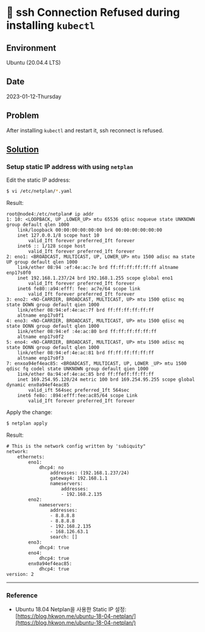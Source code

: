 # :construction: ssh Connection Refused during installing `kubectl`

## Environment

Ubuntu (20.04.4 LTS)

## Date

2023-01-12-Thursday

## Problem

After installing `kubectl` and restart it, ssh reconnect is refused.

## [Solution](https://blog.hkwon.me/ubuntu-18-04-netplan/)

### Setup static IP address with using `netplan`

Edit the static IP address:

```bash
$ vi /etc/netplan/*.yaml
```

Result:

```vim
root@node4:/etc/netplan# ip addr
1: 10: <LOOPBACK, UP ,LOWER_UP> mtu 65536 qdisc noqueue state UNKNOWN group default qlen 1000
	link/loopback 00:00:00:00:00:00 brd 00:00:00:00:00:00
	inet 127.0.0.1/8 scope hast 10
		valid_Ift forever preferred_Ift forever
	inet6 :: 1/128 scope host
		valid_Ift forever preferred_1ft forever
2: eno1: <BROADCAST, MULTICAST, UP, LOWER_UP> mtu 1500 adisc ma state UP group default qlen 1000
	link/ether 08:94 :ef:4e:ac:7e brd ff:ff:ff:ff:ff:ff altname enp17s0f0
	inet 192.168.1.237/24 brd 192.168.1.255 scope global eno1
		valid_Ift forever preferred_Ift forever
	inet6 fe80::a94:efff: fee: ac7e/64 scope link
		valid_Ift forever preferred_Ift forever
3: eno2: <NO-CARRIER, BROADCAST, MULTICAST, UP> mtu 1500 qdisc mq state DOWN group default qien 1000
	link/ether 08:94:ef:4e:ac:7f brd ff:ff:ff:ff:ff:ff
	altname enp17s0f1
4: eno3: <NO-CARRIER, BROADCAST, MULTICAST, UP> mtu 1500 qdisc mq state DONN group default qlen 1000
	1ink/ether 08:94:ef :4e:ac:80 brd ff:ff:ff:ff:ff:ff
	altname enp17s0f2
5: eno4: <NO-CARRIER, BROADCAST, MULTICAST, UP> mtu 1500 adisc mq state DONN group default qlen 1000
	link/ether 08:94:ef:4e:ac:81 brd ff:ff:ff:ff:ff:ff
	altname enp17s0f3
7: enxoa94ef4eac85: <BROADCAST, MULTICAST, UP, LOWER _UP> mtu 1500 qdisc fq codel state UNKNOWN group default qien 1000
	1ink/ether 0a:94:ef:4e:ac:85 brd ff:ffeff:ff:ff:ff
	inet 169.254.95.120/24 metric 100 brd 169.254.95.255 scope global dynamic enx0a94ef4eac85
		valid_ift 564sec preferred_1ft 564sec
	inet6 fe8o: :894:efff:fee:ac85/64 scope Link
		valid_Ift forever preferred_Ift forever
```

Apply the change:

```bash
$ netplan apply
```

Result:

```
# This is the network config written by 'subiquity"
network:
	ethernets:
		eno1:
			dhcp4: no
				addresses: (192.168.1.237/24)
				gateway4: 192.168.1.1
				nameservers:
					addresses:
					- 192.168.2.135
		eno2:
			nameservers:
				addresses:
				- 8.8.8.8
				- 8.8.8.8
				- 192.168.2.135
				- 168.126.63.1
				search: []
		eno3:
			dhcp4: true
		eno4:
			dhcp4: true
		enx0a94ef4eac85:
			dhcp4: true
version: 2
```

---

### Reference
- Ubuntu 18.04 Netplan을 사용한 Static IP 설정: [https://blog.hkwon.me/ubuntu-18-04-netplan/](https://blog.hkwon.me/ubuntu-18-04-netplan/)
